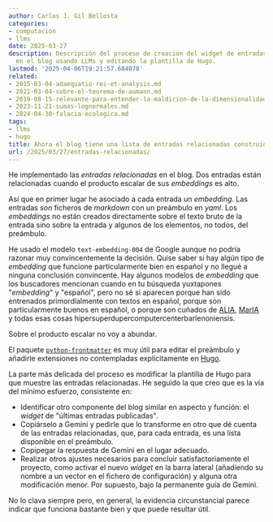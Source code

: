 ```yaml
---
author: Carlos J. Gil Bellosta
categories:
- computación
- llms
date: 2025-03-27
description: Descripción del proceso de creación del widget de entradas relacionadas
  en el blog usando LLMs y editando la plantilla de Hugo.
lastmod: '2025-04-06T19:21:57.684078'
related:
- 2015-03-04-adaequatio-rei-et-analysis.md
- 2021-03-04-sobre-el-teorema-de-aumann.md
- 2019-08-15-relevante-para-entender-la-maldicion-de-la-dimensionalidad.md
- 2023-11-21-sumas-lognormales.md
- 2024-04-30-falacia-ecologica.md
tags:
- llms
- hugo
title: Ahora el blog tiene una lista de entradas relacionadas construida usando LLMs
url: /2025/03/27/entradas-relacionadas/
---
```


He implementado las _entradas relacionadas_ en el blog. Dos entradas están relacionadas cuando el producto escalar de sus _embeddings_ es alto.

Así que en primer lugar he asociado a cada entrada un _embedding_. Las entradas _son_ ficheros de _markdown_ con un preámbulo en _yaml_. Los _embeddings_ no están creados directamente sobre el texto bruto de la entrada sino sobre la entrada y algunos de los elementos, no todos, del preámbulo.

He usado el modelo `text-embedding-004` de Google aunque no podría razonar muy convincentemente la decisión. Quise saber si hay algún tipo de _embedding_ que funcione particularmente bien en español y no llegué a ninguna conclusión convincente. Hay algunos modelos de _embedding_ que los buscadores mencionan cuando en tu búsqueda yuxtapones "_embedding_" y "español", pero no sé si aparecen porque han sido entrenados primordialmente con textos en español, porque son particularmente buenos en español, o porque son cuñados de [ALIA](https://alia.gob.es/), [MarIA](https://www.bsc.es/es/noticias/noticias-del-bsc/el-primer-sistema-masivo-de-inteligencia-artificial-de-la-lengua-espa%C3%B1ola-maria-empieza-resumir-y) y todas esas cosas hipersuperdupercomputercenterbarlenoniensis.

Sobre el producto escalar no voy a abundar.

El paquete [`python-frontmatter`](https://pypi.org/project/python-frontmatter/) es muy útil para editar el preámbulo y añadirle extensiones no contempladas explícitamente en [Hugo](https://gohugo.io/).

La parte más delicada del proceso es modificar la plantilla de Hugo para que muestre las entradas relacionadas. He seguido la que creo que es la vía del mínimo esfuerzo, consistente en:
- Identificar otro componente del blog similar en aspecto y función: el _widget_ de "últimas entradas publicadas".
- Copiárselo a Gemini y pedirle que lo transforme en otro que dé cuenta de las entradas relacionadas, que, para cada entrada, es una lista disponible en el preámbulo.
- Copipegar la respuesta de Gemini en el lugar adecuado.
- Realizar otros ajustes necesarios para concluir satisfactoriamente el proyecto, como activar el nuevo _widget_ en la barra lateral (añadiendo su nombre a un vector en el fichero de configuración) y alguna otra modificación menor. Por supuesto, bajo la permanente guía de Gemini.

No lo clava siempre pero, en general, la evidencia circunstancial parece indicar que funciona bastante bien y que puede resultar útil.
